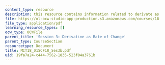 ```yaml
---
content_type: resource
description: this resource contains information related to derivate as a rate of change.
file: https://ol-ocw-studio-app-production.s3.amazonaws.com/courses/18-01sc-single-variable-calculus-fall-2010/19fa7a24c44475621835523f84a3761b_MIT18_01SCF10_Ses3b.pdf
file_type: application/pdf
learning_resource_types: []
ocw_type: OCWFile
parent_title: 'Session 3: Derivative as Rate of Change'
parent_type: CourseSection
resourcetype: Document
title: MIT18_01SCF10_Ses3b.pdf
uid: 19fa7a24-c444-7562-1835-523f84a3761b
---
```

